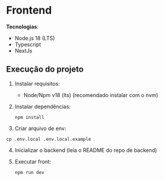 # Frontend

**Tecnologias**:
- Node.js 18 (LTS)
- Typescript
- NextJs

## Execução do projeto

1. Instalar requisitos:
   - Node/Npm v18 (lts) (recomendado instalar com o nvm)

2. Instalar dependências:
   ```
   npm install
   ```

3. Criar arquivo de env:
  ```
  cp .env.local .env.local.example
  ```

4. Inicializar o backend (leia o README do repo de backend)

5. Executar front:
   ```
   npm run dev
   ```

